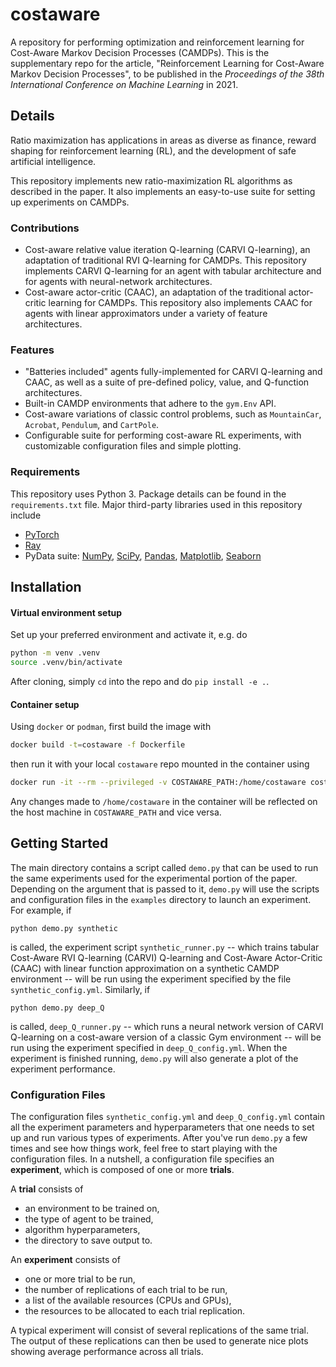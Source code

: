 # costaware

A repository for performing optimization and reinforcement learning for Cost-Aware Markov Decision Processes (CAMDPs). This is the supplementary repo for the article, "Reinforcement Learning for Cost-Aware Markov Decision Processes", to be published in the _Proceedings of the 38th International Conference on Machine Learning_ in 2021.

## Details

Ratio maximization has applications in areas as diverse as finance, reward shaping for reinforcement
learning (RL), and the development of safe artificial intelligence.

This repository implements new ratio-maximization RL algorithms as described in the paper. It also implements an easy-to-use suite for setting up experiments on CAMDPs.

### Contributions

* Cost-aware relative value iteration Q-learning (CARVI Q-learning), an adaptation of traditional RVI Q-learning for CAMDPs. This repository implements CARVI Q-learning for an agent with tabular architecture and for agents with neural-network architectures. 
* Cost-aware actor-critic (CAAC), an adaptation of the traditional actor-critic learning for CAMDPs. This repository also implements CAAC for agents with linear approximators under a variety of feature architectures.

### Features

* "Batteries included" agents fully-implemented for CARVI Q-learning and CAAC, as well as a suite of pre-defined policy, value, and Q-function architectures.
* Built-in CAMDP environments that adhere to the `gym.Env` API.
* Cost-aware variations of classic control problems, such as `MountainCar`, `Acrobat`, `Pendulum`, and `CartPole`.
* Configurable suite for performing cost-aware RL experiments, with customizable configuration files and  simple plotting.

### Requirements

This repository uses Python 3. Package details can be found in the `requirements.txt` file. Major third-party libraries used in this repository include  

* [PyTorch](https://pytorch.org/)
* [Ray](https://ray.io/)
* PyData suite: [NumPy](https://numpy.org/), [SciPy](https://www.scipy.org/), [Pandas](https://pandas.pydata.org/), [Matplotlib](https://matplotlib.org/), [Seaborn](https://seaborn.pydata.org/)

## Installation

#### Virtual environment setup

Set up your preferred environment and activate it, e.g. do
```bash
python -m venv .venv
source .venv/bin/activate
```
After cloning, simply `cd` into the repo and do `pip install -e .`.

#### Container setup

Using `docker` or `podman`, first build the image with

```bash
docker build -t=costaware -f Dockerfile
```

then run it with your local `costaware` repo mounted in the container using

```bash
docker run -it --rm --privileged -v COSTAWARE_PATH:/home/costaware costaware
```

Any changes made to `/home/costaware` in the container will be reflected
on the host machine in `COSTAWARE_PATH` and vice versa.

## Getting Started

The main directory contains a script called `demo.py` that can be used to run the same experiments used for the experimental portion of the paper. Depending on the argument that is passed to it, `demo.py` will use the scripts and configuration files in the `examples` directory to launch an experiment. For example, if

```python demo.py synthetic```

is called, the experiment script `synthetic_runner.py` -- which trains tabular Cost-Aware RVI Q-learning (CARVI) Q-learning and Cost-Aware Actor-Critic (CAAC) with linear function approximation on a synthetic CAMDP environment -- will be run using the experiment specified by the file `synthetic_config.yml`. Similarly, if

```python demo.py deep_Q```

is called, `deep_Q_runner.py` -- which runs a neural network version of CARVI Q-learning on a cost-aware version of a classic Gym environment -- will be run using the experiment specified in `deep_Q_config.yml`. When the experiment is finished running, `demo.py` will also generate a plot of the experiment performance.

### Configuration Files

The configuration files `synthetic_config.yml` and `deep_Q_config.yml` contain all the experiment parameters and hyperparameters that one needs to set up and run various types of experiments. After you've run `demo.py` a few times and see how things work, feel free to start playing with the configuration files. In a nutshell, a configuration file specifies an **experiment**, which is composed of one or more **trials**.

A **trial** consists of
* an environment to be trained on,
* the type of agent to be trained,
* algorithm hyperparameters,
* the directory to save output to.

An **experiment** consists of
* one or more trial to be run,
* the number of replications of each trial to be run,
* a list of the available resources (CPUs and GPUs),
* the resources to be allocated to each trial replication.

A typical experiment will consist of several replications of the same trial. The output of these replications can then be used to generate nice plots showing average performance across all trials.
